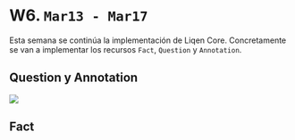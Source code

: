 # W6. `Mar13 - Mar17`

Esta semana se continúa la implementación de Liqen Core. Concretamente se van a implementar los recursos `Fact`, `Question` y `Annotation`.

## Question y Annotation

![](http://www.plantuml.com/plantuml/png/jL91RiCW4Bpx5HoRLFv03v7QlY1gxn72OnkLWWLBwwZAtml6O9JwsWlix8vcTbacBZxu0FPfEYZ7VXgXk7FiMMj3dAJH8SNOe-pYoIr9eN19YFZWbgodqTYKiGEekJMhoXiK11cRDEWw8TvVN7bif7VCTFQ6iC-UB7evnmWp5nG3v_kOAWfd3tVVAabIA5rkPdmeh5jCJ-lymcYoHYbOjn3kd-6rr9ToLD0TveT30cuqtpaM5foGaP-w2eL7neg2URR90_o7IR3PdQArSXYfFLKpDZjz55gkLMgiLUYfFMvxVcBh5_Yxr6CYrzouMOtkvLgCMHlKuewYKDXRxPKQgSk_)

## Fact

